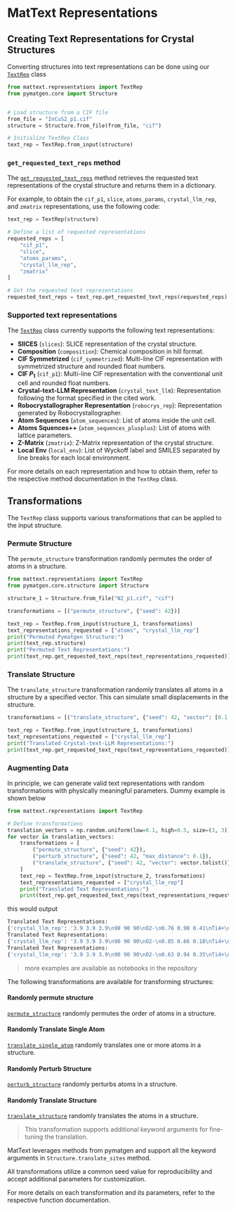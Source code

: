 # MatText Representations

## Creating Text Representations for Crystal Structures

Converting structures into text representations can be done using our [`TextRep`](api.md#mattext.representations.TextRep) class

```python
from mattext.representations import TextRep
from pymatgen.core import Structure


# Load structure from a CIF file
from_file = "InCuS2_p1.cif"
structure = Structure.from_file(from_file, "cif")

# Initialize TextRep Class
text_rep = TextRep.from_input(structure)
```

### `get_requested_text_reps` method

The [`get_requested_text_reps`](api.md#mattext.representations.TextRep.get_requested_text_reps) method retrieves the requested text representations of the crystal structure and returns them in a dictionary.

For example, to obtain the `cif_p1`, `slice`, `atoms_params`, `crystal_llm_rep`, and `zmatrix` representations, use the following code:

```python
text_rep = TextRep(structure)

# Define a list of requested representations
requested_reps = [
    "cif_p1",
    "slice",
    "atoms_params",
    "crystal_llm_rep",
    "zmatrix"
]

# Get the requested text representations
requested_text_reps = text_rep.get_requested_text_reps(requested_reps)
```

### Supported text representations

The [`TextRep`](api.md#mattext.representations.TextRep) class currently supports the following text representations:

- **SlICES** (`slices`): SLICE representation of the crystal structure.
- **Composition** (`composition`): Chemical composition in hill format.
- **CIF Symmetrized** (`cif_symmetrized`): Multi-line CIF representation with symmetrized structure and rounded float numbers.
- **CIF $P_1$** (`cif_p1`): Multi-line CIF representation with the conventional unit cell and rounded float numbers.
- **Crystal-text-LLM Representation** (`crystal_text_llm`): Representation following the format specified in the cited work.
- **Robocrystallographer Representation** (`robocrys_rep`): Representation generated by Robocrystallographer.
- **Atom Sequences** (`atom_sequences`): List of atoms inside the unit cell.
- **Atoms Squences++** (`atom_sequences_plusplus`): List of atoms with lattice parameters.
- **Z-Matrix** (`zmatrix`): Z-Matrix representation of the crystal structure.
- **Local Env** (`local_env`):  List of Wyckoff label and SMILES separated by line breaks for each local environment.

For more details on each representation and how to obtain them, refer to the respective method documentation in the `TextRep` class.


## Transformations 


The `TextRep` class supports various transformations that can be applied to the input structure.



### Permute Structure 

The `permute_structure` transformation randomly permutes the order of atoms in a structure. 


```python
from mattext.representations import TextRep
from pymatgen.core.structure import Structure

structure_1 = Structure.from_file("N2_p1.cif", "cif")

transformations = [("permute_structure", {"seed": 42})]

text_rep = TextRep.from_input(structure_1, transformations)
text_representations_requested = ["atoms", "crystal_llm_rep"]
print("Permuted Pymatgen Structure:")
print(text_rep.structure)
print("Permuted Text Representations:")
print(text_rep.get_requested_text_reps(text_representations_requested))
```

### Translate Structure 

The `translate_structure` transformation randomly translates all atoms in a structure by a specified vector. This can simulate small displacements in the structure.

```python
transformations = [("translate_structure", {"seed": 42, "vector": [0.1, 0.1, 0.1]})]

text_rep = TextRep.from_input(structure_1, transformations)
text_representations_requested = ["crystal_llm_rep"]
print("Translated Crystal-text-LLM Representations:")
print(text_rep.get_requested_text_reps(text_representations_requested))
```

### Augmenting Data

In principle, we can generate valid text representations with random transformations with physically meaningful parameters. Dummy example is shown below

```python
from mattext.representations import TextRep

# Define transformations
translation_vectors = np.random.uniform(low=0.1, high=0.5, size=(3, 3))
for vector in translation_vectors:
    transformations = [
        ("permute_structure", {"seed": 42}),
        ("perturb_structure", {"seed": 42, "max_distance": 0.1}),
        ("translate_structure", {"seed": 42, "vector": vector.tolist()})
    ]
    text_rep = TextRep.from_input(structure_2, transformations)
    text_representations_requested = ["crystal_llm_rep"]
    print("Translated Text Representations:")
    print(text_rep.get_requested_text_reps(text_representations_requested))

```
this would output 

```bash
Translated Text Representations:
{'crystal_llm_rep': '3.9 3.9 3.9\n90 90 90\nO2-\n0.76 0.98 0.41\nTi4+\n0.77 0.98 0.89\nO2-\n0.76 0.49 0.89\nO2-\n0.26 0.97 0.88\nSr2+\n0.25 0.47 0.38'}
Translated Text Representations:
{'crystal_llm_rep': '3.9 3.9 3.9\n90 90 90\nO2-\n0.85 0.66 0.18\nTi4+\n0.86 0.66 0.66\nO2-\n0.85 0.17 0.66\nO2-\n0.35 0.65 0.65\nSr2+\n0.34 0.15 0.15'}
Translated Text Representations:
{'crystal_llm_rep': '3.9 3.9 3.9\n90 90 90\nO2-\n0.63 0.94 0.35\nTi4+\n0.64 0.94 0.84\nO2-\n0.64 0.45 0.84\nO2-\n0.13 0.94 0.83\nSr2+\n0.12 0.43 0.33'}
```

> more examples are available as notebooks in the repository

The following transformations are available for transforming structures:

#### Randomly permute structure

[`permute_structure`](api.md#mattext.representations.transformations.TransformationCallback.permute_structure) randomly permutes the order of atoms in a structure.

#### Randomly Translate Single Atom
[`translate_single_atom`](api.md#mattext.representations.transformations.TransformationCallback.translate_single_atom) randomly translates one or more atoms in a structure.


#### Randomly Perturb Structure

[`perturb_structure`](api.md#mattext.representations.transformations.TransformationCallback.perturb_structure) randomly perturbs atoms in a structure.

#### Randomly Translate Structure

[`translate_structure`](api.md#mattext.representations.transformations.TransformationCallback.translate_structure) randomly translates the atoms in a structure.

 >This transformation supports additional keyword arguments for fine-tuning the translation.

MatText leverages methods from pymatgen and support all the keyword arguments in `Structure.translate_sites` method.


All transformations utilize a common seed value for reproducibility and accept additional parameters for customization.

For more details on each transformation and its parameters, refer to the respective function documentation.



